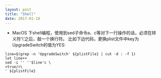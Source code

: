 ```yaml
---
layout: post
title: "Shell"
date: 2017-01-18
---
```


- MacOS 下shell编程，使用到sed子命令a、c等对下一行操作的话，必须在转义符‘\‘之后，敲一个换行符。
  比如下边代码，更换plist文件中key为UpgradeSwitch的值为YES:

```
line=$(grep -n 'UpgradeSwitch' ${plistFile} | cut -d : -f 1)
let line++
sed -i '' ''$line'c \
<true/>\
' ${plistFile}
```
